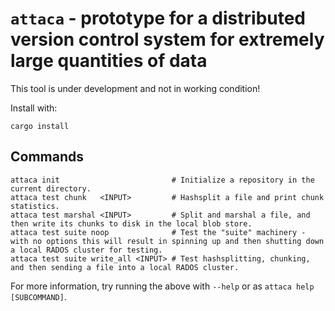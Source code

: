 # `attaca` - prototype for a distributed version control system for extremely large quantities of data

This tool is under development and not in working condition!

Install with:

```
cargo install
```

## Commands

```
attaca init                         # Initialize a repository in the current directory.
attaca test chunk   <INPUT>         # Hashsplit a file and print chunk statistics.
attaca test marshal <INPUT>         # Split and marshal a file, and then write its chunks to disk in the local blob store.
attaca test suite noop              # Test the "suite" machinery - with no options this will result in spinning up and then shutting down a local RADOS cluster for testing.
attaca test suite write_all <INPUT> # Test hashsplitting, chunking, and then sending a file into a local RADOS cluster.
```

For more information, try running the above with `--help` or as `attaca help [SUBCOMMAND]`.
